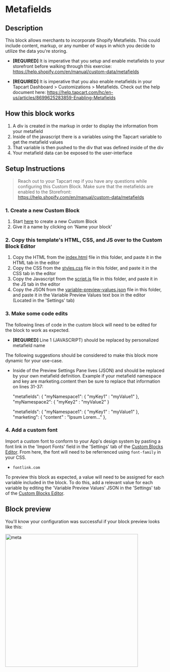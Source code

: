 # Metafields

## Description
This block allows merchants to incorporate Shopify Metafields. This could include content, markup, or any number of ways in which you decide to utilize the data you're storing.
- **[REQUIRED]** It is imperative that you setup and enable metafields to your storefront before walking through this exercise: https://help.shopify.com/en/manual/custom-data/metafields

- **[REQUIRED]** It is imperative that you also enable metafields in your Tapcart Dashboard > Customizations > Metafields.  Check out the help document here: https://help.tapcart.com/hc/en-us/articles/8699625283859-Enabling-Metafields

## How this block works
1. A div is created in the markup in order to display the information from your metafield
2. Inside of the javascript there is a variables using the Tapcart variable to get the metafield values
3. That variable is then pushed to the div that was defined inside of the div
4. Your metafield data can be exposed to the user-interface

## Setup Instructions
> Reach out to your Tapcart rep if you have any questions while configuring this Custom Block. Make sure that the metafields are enabled to the Storefront: https://help.shopify.com/en/manual/custom-data/metafields

### 1. Create a new Custom Block
1. Start [here](https://app.tapcart.com/custom-blocks) to create a new Custom Block
2. Give it a name by clicking on 'Name your block'

### 2. Copy this template's HTML, CSS, and JS over to the Custom Block Editor
1. Copy the HTML from the [index.html](#) file in this folder, and paste it in the HTML tab in the editor
2. Copy the CSS from the [styles.css](#) file in this folder, and paste it in the CSS tab in the editor
3. Copy the Javascript from the [script.js](#) file in this folder, and paste it in the JS tab in the editor
4. Copy the JSON from the [variable-preview-values.json](#) file in this folder, and paste it in the Variable Preview Values text box in the editor (Located in the 'Settings' tab)

### 3. Make some code edits
The following lines of code in the custom block will need to be edited for the block to work as expected. 

- **[REQUIRED]** Line 1 (JAVASCRIPT) should be replaced by personalized metafield name

The following suggestions should be considered to make this block more dynamic for your use-case.

- Inside of the Preview Settings Pane lives (JSON) and should be replaced by your own metafield definition. Example if your metafield namespace and key are marketing.content then be sure to replace that information on lines 31-37:

     "metafields": {
        "myNamespace1": {
            "myKey1" : "myValue1"
        },
        "myNamespace2": {
            "myKey2" : "myValue2"
        }

     "metafields": {
        "myNamespace1": {
            "myKey1" : "myValue1"
        },
        "marketing": {
            "content" : "Ipsum Lorem..."
        },      

### 4. Add a custom font
Import a custom font to conform to your App's design system by pasting a font link in the 'Import Fonts' field in the 'Settings' tab of the [Custom Blocks Editor](https://app.tapcart.com/custom-blocks). From here, the font will need to be referrenced using `font-family` in your CSS.

- `fontlink.com`

To preview this block as expected, a value will need to be assigned for each variable included in the block. To do this, add a relevant value for each variable by editing the 'Variable Preview Values' JSON in the 'Settings' tab of the [Custom Blocks Editor](https://ap.tapcart.com/custom-blocks).

## Block preview
You'll know your configuration was successful if your block preview looks like this:

<img width="419" alt="meta" src="https://user-images.githubusercontent.com/122114430/232090291-093f65f8-f128-4e97-a935-1fc657ca30f1.png">


